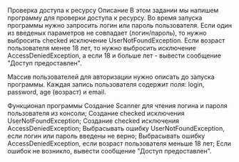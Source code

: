 Проверка доступа к ресурсу
Описание
В этом задании мы напишем программу для проверки доступа к ресурсу. Во время запуска программы нужно запросить логин или пароль пользователя. Если один из введеных параметров не совпадает (логин/пароль), то нужно выбросить checked исключение UserNotFoundException. Если возраст пользователя менее 18 лет, то нужно выбросить исключение AccessDeniedException, а если 18 и больше лет - вывести сообщение "Доступ предоставлен".

Массив пользователей для авторизации нужно описать до запуска программы. Каждая запись пользователя содержит поля: login, password, age (возраст) и email.

Функционал программы
Создание Scanner для чтения логина и пароля пользователя из консоли;
Создание checked исключения UserNotFoundException;
Создание checked исключения AccessDeniedException;
Выбрасывать ошибку UserNotFoundException, если логин или пароль введены не верно;
Выбрасывать ошибку AccessDeniedException, если возраст пользователя меньше 18 лет;
Если ошибок не возникло, вывести сообщение "Доступ предоставлен".
